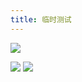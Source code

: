 ```yaml
---
title: 临时测试
---
```




![](https://notes-learning.oss-cn-beijing.aliyuncs.com/eo4zgt/1672842994276-45a42f74-de5b-49fc-a83a-e92af74e959a.jpeg)

![](https://notes-learning.oss-cn-beijing.aliyuncs.com/eo4zgt/1630117014171-3039a346-16d7-40c7-b95c-caa4308269c5.jpeg)
![](https://notes-learning.oss-cn-beijing.aliyuncs.com/eo4zgt/1630643925410-200d26af-f127-4ffd-8b4e-81a1c2731b3a.jpeg)
